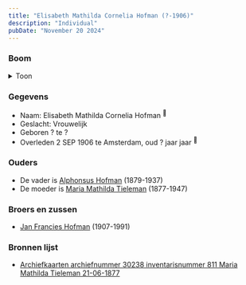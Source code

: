 ```yaml
---
title: "Elisabeth Mathilda Cornelia Hofman (?-1906)"
description: "Individual"
pubDate: "November 20 2024"
---
```


### Boom
<details><summary>Toon</summary>

![test](https://www.plantuml.com/plantuml/svg/ZPB9QkD048Rl_HH5SfXJG8hYaMsC4pl8cHd80bckfgIkM8rxCLqjZ0b-zsb5oiemoQsfzVl_wZCEw4DZjE2riXlqQA34Qhtohh7ot6dd8NYq75DaWwYL9AYKhpHrRpARi0D3fYJFNOW3UN9Xjo7nRcgbaHcU103CdPVaxsfLhIqnJoO6bPrE8HDx8Nx0pVCg5bt7mKnlQcUvOVZb7WtQ0q26tqboFCW03ejiCLZCuzodHqLQxc4oBh7SBKiNWgRn58vFuEhw0T9XFe8BZzXitvNokj5wYLOkA--OInTvsfwqwnbbESnCgqUYYN0zqILwXN29eLPQ8jp5QVG1B8zWYtcH5Td_m5BuSt_LWkLHcGra5JDz3JU4sVr5P3lv9zjal2KfbLt5oZJlDeoImJFR8acIOGw7Mgtgi2EjtJRoxKLlvj5HNo5w4M-1lZC6sbIUYfTrXLQC9ONwpOvpvotfQD2dS-Kfl5xwQtTEuVGRTuBRugRLz_E35UACh8n_-Yy0)
</details>

### Gegevens
- Naam: Elisabeth Mathilda Cornelia Hofman <sup><a href="../s00451/" style="text-decoration:none" title="Archiefkaarten archiefnummer 30238 inventarisnummer 811 Maria Mathilda Tieleman 21-06-1877">:link:</a></sup>
- Geslacht: Vrouwelijk
- Geboren ? te ? 
- Overleden 2 SEP 1906 te Amsterdam, oud ? jaar jaar <sup><a href="../s00451/" style="text-decoration:none" title="Archiefkaarten archiefnummer 30238 inventarisnummer 811 Maria Mathilda Tieleman 21-06-1877">:link:</a></sup>

### Ouders
- De vader is [Alphonsus Hofman](../i00253/) (1879-1937)
- De moeder is [Maria Mathilda Tieleman](../i00257/) (1877-1947)

### Broers en zussen
- [Jan Francies Hofman](../i00272/) (1907-1991)

### Bronnen lijst
- [Archiefkaarten archiefnummer 30238 inventarisnummer 811 Maria Mathilda Tieleman 21-06-1877](../s00451/)